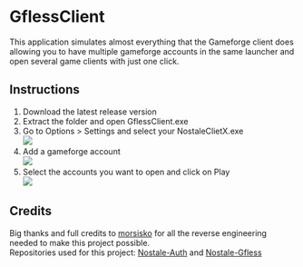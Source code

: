 # GflessClient
This application simulates almost everything that the Gameforge client does allowing you to have multiple gameforge accounts in the same launcher and open several game clients with just one click.

## Instructions
1. Download the latest release version
2. Extract the folder and open GflessClient.exe
3. Go to Options > Settings and select your NostaleClietX.exe<br> 
![](https://media.discordapp.net/attachments/739413308192325633/898542366753951764/unknown.png)
4. Add a gameforge account<br>
![](https://media.discordapp.net/attachments/739413308192325633/898543778627989524/unknown.png)
5. Select the accounts you want to open and click on Play<br>
![](https://media.discordapp.net/attachments/739413308192325633/898544878450012200/unknown.png)

## Credits
Big thanks and full credits to [morsisko](https://github.com/morsisko) for all the reverse engineering needed to make this project possible.<br>
Repositories used for this project: [Nostale-Auth](https://github.com/morsisko/NosTale-Auth) and [Nostale-Gfless](https://github.com/morsisko/NosTale-Gfless)
